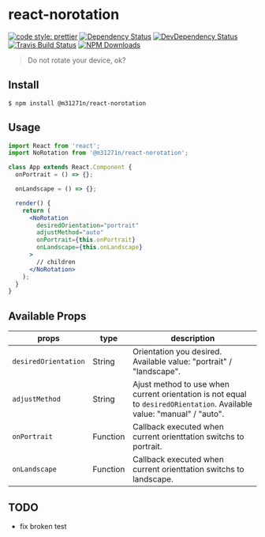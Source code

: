 # react-norotation

[![code style: prettier](https://img.shields.io/badge/code_style-prettier-ff69b4.svg)](https://github.com/prettier/prettier)
[![Dependency Status](https://img.shields.io/david/m31271n/react-norotation.svg)](#)
[![DevDependency Status](https://img.shields.io/david/m31271n/react-norotation.svg)](#)
[![Travis Build Status](https://img.shields.io/travis/m31271n/react-norotation.svg)](#)
[![NPM Downloads](https://img.shields.io/npm/dm/m31271n/react-norotation.svg)](#)

> Do not rotate your device, ok?

## Install

```
$ npm install @m31271n/react-norotation
```

## Usage

```jsx
import React from 'react';
import NoRotation from '@m31271n/react-norotation';

class App extends React.Component {
  onPortrait = () => {};

  onLandscape = () => {};

  render() {
    return (
      <NoRotation
        desiredOrientation="portrait"
        adjustMethod="auto"
        onPortrait={this.onPortrait}
        onLandscape={this.onLandscape}
      >
        // children
      </NoRotation>
    );
  }
}
```

## Available Props

| props                | type     | description                                                                                                            |
| -------------------- | -------- | ---------------------------------------------------------------------------------------------------------------------- |
| `desiredOrientation` | String   | Orientation you desired. Available value: "portrait" / "landscape".                                                    |
| `adjustMethod`       | String   | Ajust method to use when current orientation is not equal to `desiredORientation`. Available value: "manual" / "auto". |
| `onPortrait`         | Function | Callback executed when current orienttation switchs to portrait.                                                       |
| `onLandscape`        | Function | Callback executed when current orienttation switchs to landscape.                                                      |

## TODO

* fix broken test

